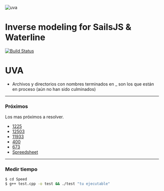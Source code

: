 ![uva](http://disi.unal.edu.co/~gjhernandezp/introisc/contests/UVa.png)

# Inverse modeling for SailsJS & Waterline

[![Build Status](https://travis-ci.org/juliandavidmr/sails-inverse-model.svg?branch=master)](https://travis-ci.org/juliandavidmr/sails-inverse-model)

# UVA

- Archivos y directorios con nombres terminados en _ son los que están en proceso (aún no han sido culminados)


---

### Próximos

Los mas próximos a resolver.

- [1225](https://uva.onlinejudge.org/index.php?option=com_onlinejudge&Itemid=8&category=24&page=show_problem&problem=3666)
- [12503](https://uva.onlinejudge.org/index.php?option=com_onlinejudge&Itemid=8&category=24&page=show_problem&problem=3947)
- [11933](https://uva.onlinejudge.org/index.php?option=com_onlinejudge&Itemid=8&category=24&page=show_problem&problem=3084)
- [400](#)
- [673]()
- [Spreedsheet]()

--------------------------------------------------------------------------------

### Medir tiempo

```bash
$ cd Speed
$ g++ test.cpp -o test && ./test "tu ejecutable"
```
